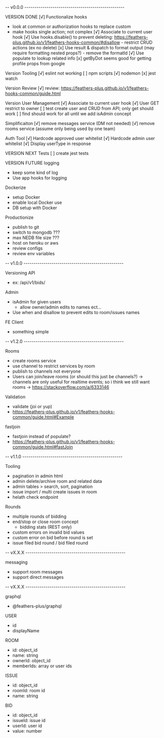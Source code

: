 -- v0.0.0 --------------------------------------------------

VERSION DONE
 [√] Functionalize hooks
   - look at common or authorization hooks to replace custom
   - make hooks single action; not complex
 [√] Associate to current user hook
 [√] Use hooks.disable() to prevent deleting: https://feathers-plus.github.io/v1/feathers-hooks-common/#disallow
    - restrict CRUD actions (ex no delete)
 [x] Use result & dispatch to format output (may require formatting nested props?)
    - remove the formatId
 [√] Use populate to lookup related info
 [x] getByDot seems good for getting profile props from google

 Version Tooling
  [√] eslint not working
  [ ] npm scripts
    [√] nodemon
    [x] jest watch

 Version Review
  [√] review: https://feathers-plus.github.io/v1/feathers-hooks-common/guide.html

 Version User Management
  [√] Associate to current user hook
  [√] User GET restrict to owner
    [ ] test create user and CRUD from API; only get should work
    [ ] find should work for all until we add isAdmin concept

Simplificaiton
  [√] remove messages service (DM not needed)
  [√] remove rooms service (assume only being used by one team)

Auth Tool
 [√] Hardcode approved user whitelist
 [√] Hardcode admin user whitelist
 [√] Display userType in response

VERSION NEXT
Tests
  [ ] create jest tests

VERSION FUTURE
logging
  - keep some kind of log
  - Use app hooks for logging

Dockerize
  - setup Docker
  - enable local Docker use
  - DB setup with Docker

Productionize
  - publish to git
  - switch to mongodb ???
  - max NEDB file size ???
  - host on heroku or aws
  - review configs
  - review env variables


-- v1.0.0 --------------------------------------------------

Versioning API
 - ex: /api/v1/bids/

Admin
 - isAdmin for given users
    - allow owner/admin edits to names ect...
 - Use when and disallow to prevent edits to room/issues names

FE Client
 - something simple

-- v1.2.0 --------------------------------------------------


Rooms
  - create rooms service
  - use channel to restrict services by room
  - publish to channels not everyone
  - Users can join/leave rooms (or should this just be channels?)
   -> channels are only useful for realtime events; so i think we still want rooms
   -> https://stackoverflow.com/a/6333146

Validation
 - validate (joi or yup)
 - https://feathers-plus.github.io/v1/feathers-hooks-common/guide.html#Example

fastjoin
 - fastjoin instead of populate?
 - https://feathers-plus.github.io/v1/feathers-hooks-common/guide.html#fastJoin


-- v1.1.0 --------------------------------------------------

 Tooling
  - pagination in admin html
  - admin delete/archive room and related data
  - admin tables > search, sort, pagination
  - issue import / multi create issues in room
  - helath check endpoint

Rounds
- multiple rounds of bidding
- end/stop or close room concept
   - bidding stats (REST only)
 - custom errors on invalid bid values
 - custom error on bid before round is set
 - issue filed bid round / bid filed round

-- vX.X.X --------------------------------------------------

messaging
 - support room messages
 - support direct messages

 -- vX.X.X --------------------------------------------------

graphql
 - @feathers-plus/graphql





USER
 * id
 * displayName

ROOM
 * id: object_id
 * name: string
 * ownerId: object_id
 * memberIds: array or user ids

ISSUE
 * id: object_id
 * roomId: room id
 * name: string

BID
 * id: object_id
 * issueId: issue id
 * userId: user id
 * value: number
